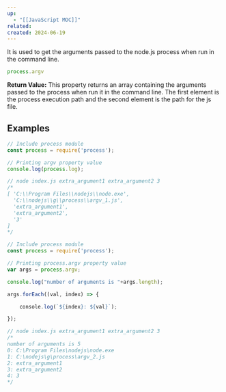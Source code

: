 ```yaml
---
up:
  - "[[JavaScript MOC]]"
related: 
created: 2024-06-19
---
```


It is used to get the arguments passed to the node.js process when run in the command line.

```js
process.argv
```

**Return Value:** This property returns an array containing the arguments passed to the process when run it in the command line. The first element is the process execution path and the second element is the path for the js file.

## Examples
```js
// Include process module
const process = require('process');

// Printing argv property value
console.log(process.log);

// node index.js extra_argument1 extra_argument2 3
/* 
[ 'C:\\Program Files\\nodejs\\node.exe',
  'C:\\nodejs\\g\\process\\argv_1.js',
  'extra_argument1',
  'extra_argument2',
  '3' 
]
*/
```

```js
// Include process module
const process = require('process');

// Printing process.argv property value
var args = process.argv;

console.log("number of arguments is "+args.length);

args.forEach((val, index) => {

    console.log(`${index}: ${val}`);

});

// node index.js extra_argument1 extra_argument2 3
/* 
number of arguments is 5
0: C:\Program Files\nodejs\node.exe
1: C:\nodejs\g\process\argv_2.js
2: extra_argument1
3: extra_argument2
4: 3
*/
```